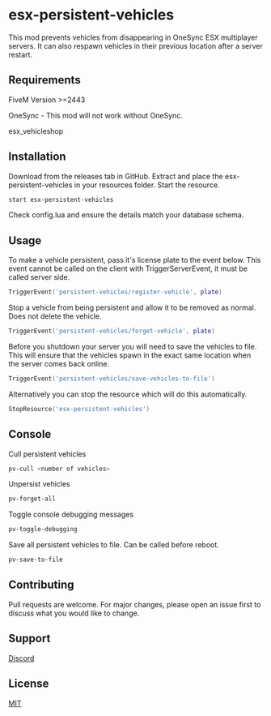 # esx-persistent-vehicles

This mod prevents vehicles from disappearing in OneSync ESX multiplayer servers. It can also respawn vehicles in their previous location after a server restart.

## Requirements
FiveM Version >=2443

OneSync - This mod will not work without OneSync.

esx_vehicleshop

## Installation

Download from the releases tab in GitHub. Extract and place the esx-persistent-vehicles in your resources folder. Start the resource.

```bash
start esx-persistent-vehicles
```

Check config.lua and ensure the details match your database schema.

## Usage

To make a vehicle persistent, pass it's license plate to the event below. This event cannot be called on the client with TriggerServerEvent, it must be called server side.
```lua
TriggerEvent('persistent-vehicles/register-vehicle', plate)
```
Stop a vehicle from being persistent and allow it to be removed as normal. Does not delete the vehicle.
```lua
TriggerEvent('persistent-vehicles/forget-vehicle', plate)
```
Before you shutdown your server you will need to save the vehicles to file. This will ensure that the vehicles spawn in the exact same location when the server comes back online.
```lua
TriggerEvent('persistent-vehicles/save-vehicles-to-file')
```
Alternatively you can stop the resource which will do this automatically.
```lua
StopResource('esx-persistent-vehicles')
```

## Console
Cull persistent vehicles
```bash
pv-cull <number of vehicles>
```
Unpersist vehicles
```bash
pv-forget-all
```
Toggle console debugging messages
```bash
pv-toggle-debugging
```
Save all persistent vehicles to file. Can be called before reboot.
```bash
pv-save-to-file
```

## Contributing
Pull requests are welcome. For major changes, please open an issue first to discuss what you would like to change.

## Support
[Discord](https://discord.gg/rhQhZWM)

## License
[MIT](https://choosealicense.com/licenses/mit/)
